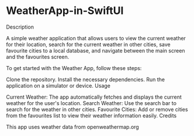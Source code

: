 # WeatherApp-in-SwiftUI

Description

A simple weather application that allows users to view the current weather for their location, search for the current weather in other cities, save favourite cities to a local database, and navigate between the main screen and the favourites screen.

To get started with the Weather App, follow these steps:

Clone the repository.
Install the necessary dependencies.
Run the application on a simulator or device.
Usage

Current Weather: The app automatically fetches and displays the current weather for the user's location.
Search Weather: Use the search bar to search for the weather in other cities.
Favourite Cities: Add or remove cities from the favourites list to view their weather information easily.
Credits

This app uses weather data from openweathermap.org

